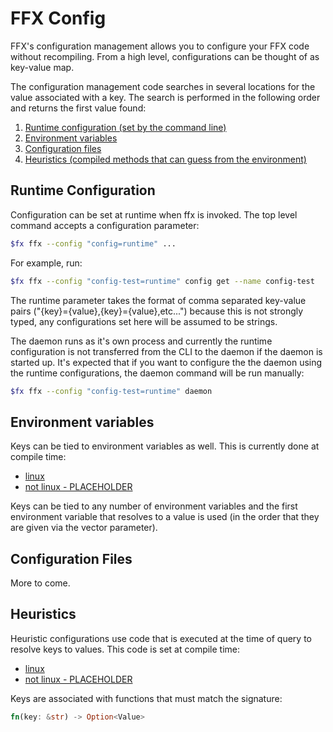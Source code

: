 # FFX Config

FFX's configuration management allows you to configure your FFX code without
recompiling. From a high level, configurations can be thought of as key-value map.

The configuration management code searches in several locations for the value
associated with a key. The search is performed in the following order
and returns the first value found:

1. [Runtime configuration (set by the command line)](#runtime-configuration)
2. [Environment variables](#environment-variables)
3. [Configuration files](#configuration-files)
4. [Heuristics (compiled methods that can guess from the environment)](#heuristics)

## Runtime Configuration

Configuration can be set at runtime when ffx is invoked. The top level command
accepts a configuration parameter:

```sh
$fx ffx --config "config=runtime" ...
```

For example, run:

```sh
$fx ffx --config "config-test=runtime" config get --name config-test
```

The runtime parameter takes the format of comma separated key-value pairs
("{key}={value},{key}={value},etc...") because this is not strongly typed, any
configurations set here will be assumed to be strings.

The daemon runs as it's own process and currently the runtime
configuration is not transferred from the CLI to the daemon if the daemon is
started up. It's expected that if you want to configure the the daemon using
the runtime configurations, the daemon command will be run manually:

```sh
$fx ffx --config "config-test=runtime" daemon
```

## Environment variables

Keys can be tied to environment variables as well. This is currently done at
compile time:

* [linux](https://fuchsia.googlesource.com/fuchsia/+/refs/heads/master/src/developer/development-bridge/src/config/linux.rs)
* [not linux -
  PLACEHOLDER](https://fuchsia.googlesource.com/fuchsia/+/refs/heads/master/src/developer/development-bridge/src/config/not_linux.rs)

Keys can be tied to any number of environment variables and the first
environment variable that resolves to a value is used (in the order that they
are given via the vector parameter).

## Configuration Files

More to come.

## Heuristics

Heuristic configurations use code that is executed at the time of query to
resolve keys to values. This code is set at compile time:

* [linux](https://fuchsia.googlesource.com/fuchsia/+/refs/heads/master/src/developer/development-bridge/src/config/linux.rs)
* [not linux -
  PLACEHOLDER](https://fuchsia.googlesource.com/fuchsia/+/refs/heads/master/src/developer/development-bridge/src/config/not_linux.rs)

Keys are associated with functions that must match the signature:

```rust
fn(key: &str) -> Option<Value>
```


